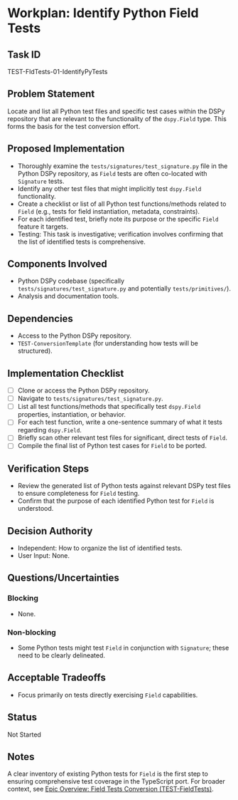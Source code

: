 # Workplan: Identify Python Field Tests

## Task ID
TEST-FldTests-01-IdentifyPyTests

## Problem Statement
Locate and list all Python test files and specific test cases within the DSPy repository that are relevant to the functionality of the `dspy.Field` type. This forms the basis for the test conversion effort.

## Proposed Implementation
- Thoroughly examine the `tests/signatures/test_signature.py` file in the Python DSPy repository, as `Field` tests are often co-located with `Signature` tests.
- Identify any other test files that might implicitly test `dspy.Field` functionality.
- Create a checklist or list of all Python test functions/methods related to `Field` (e.g., tests for field instantiation, metadata, constraints).
- For each identified test, briefly note its purpose or the specific `Field` feature it targets.
- Testing: This task is investigative; verification involves confirming that the list of identified tests is comprehensive.

## Components Involved
- Python DSPy codebase (specifically `tests/signatures/test_signature.py` and potentially `tests/primitives/`).
- Analysis and documentation tools.

## Dependencies
- Access to the Python DSPy repository.
- `TEST-ConversionTemplate` (for understanding how tests will be structured).

## Implementation Checklist
- [ ] Clone or access the Python DSPy repository.
- [ ] Navigate to `tests/signatures/test_signature.py`.
- [ ] List all test functions/methods that specifically test `dspy.Field` properties, instantiation, or behavior.
- [ ] For each test function, write a one-sentence summary of what it tests regarding `dspy.Field`.
- [ ] Briefly scan other relevant test files for significant, direct tests of `Field`.
- [ ] Compile the final list of Python test cases for `Field` to be ported.

## Verification Steps
- Review the generated list of Python tests against relevant DSPy test files to ensure completeness for `Field` testing.
- Confirm that the purpose of each identified Python test for `Field` is understood.

## Decision Authority
- Independent: How to organize the list of identified tests.
- User Input: None.

## Questions/Uncertainties
### Blocking
- None.

### Non-blocking
- Some Python tests might test `Field` in conjunction with `Signature`; these need to be clearly delineated.

## Acceptable Tradeoffs
- Focus primarily on tests directly exercising `Field` capabilities.

## Status
Not Started

## Notes
A clear inventory of existing Python tests for `Field` is the first step to ensuring comprehensive test coverage in the TypeScript port.
For broader context, see [Epic Overview: Field Tests Conversion (TEST-FieldTests)](../../docs/planning/workplans/TEST-FieldTests.md).